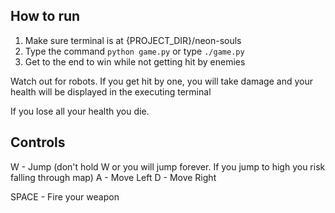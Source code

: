 ## How to run

1. Make sure terminal is at {PROJECT_DIR}/neon-souls
2. Type the command ```python game.py``` or type ```./game.py```
3. Get to the end to win while not getting hit by enemies 


Watch out for robots. If you get hit by one, you will take damage and your 
health will be displayed in the executing terminal

If you lose all your health you die. 


## Controls

W - Jump (don't hold W or you will jump forever. If you jump to high you risk falling through map)
A - Move Left
D - Move Right

SPACE - Fire your weapon 

